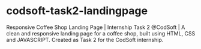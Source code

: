 # codsoft-task2-landingpage
Responsive Coffee Shop Landing Page | Internship Task 2 @CodSoft | A clean and responsive landing page for a coffee shop, built using HTML, CSS and JAVASCRIPT. Created as Task 2 for the CodSoft internship.
